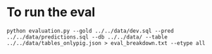 # To run the eval

`python evaluation.py --gold ../../data/dev.sql --pred ../../data/predictions.sql --db ../../data/ --table ../../data/tables_onlypig.json > eval_breakdown.txt --etype all`